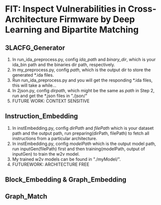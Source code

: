# FIT: Inspect Vulnerabilities in Cross-Architecture Firmware by Deep Learning and Bipartite Matching

## 3LACFG_Generator
1. In run_ida_preprocess.py, config *ida_path* and *binary_dir*, which is your ida_bin path and the binaries dir path, respectively.
2. In my_preprocess.py, config *path*, which is the output dir to store the generated *.ida files.
3. Run run_ida_preprocess.py and you will get the responding *.ida files, this will take a while...
4. In 2json.py, config *dirpath*, which might be the same as *path* in Step 2, run and get the *.json files in "./json/"
5. FUTURE WORK: CONTEXT SENSITIVE

## Instruction_Embedding
1. In instEmbedding.py, config *dirPath* and *filePath* which is your dataset path and the output path, run preparing(dirPath, filePath) to fetch all instructions from a particular architecture.
2. In instEmbedding.py, config *modelPath* which is the output model path, run inputGen(filePath) first and then training(modelPath, output of inputGen) to train the w2v model.
3. My trained w2v models can be found in "./myModel/".
3. FUTUREWORK: ARCHITECTURE FREE

## Block_Embedding & Graph_Embedding

## Graph_Match